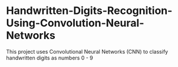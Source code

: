 # Handwritten-Digits-Recognition-Using-Convolution-Neural-Networks
This project  uses Convolutional Neural Networks (CNN) to classify handwritten digits as numbers 0 - 9
